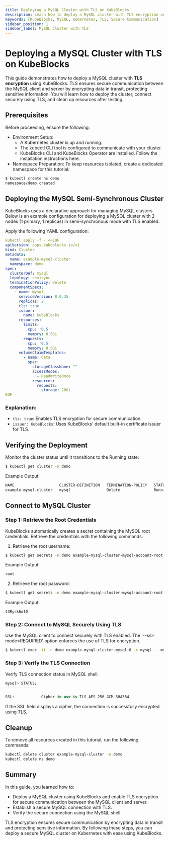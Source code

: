 ```yaml
---
title: Deploying a MySQL Cluster with TLS on KubeBlocks
description: Learn how to deploy a MySQL cluster with TLS encryption on KubeBlocks for secure communication. This guide covers deployment configuration, secure connections, and resource cleanup.
keywords: [KubeBlocks, MySQL, Kubernetes, TLS, Secure Communication]
sidebar_position: 1
sidebar_label: MySQL Cluster with TLS
---
```


# Deploying a MySQL Cluster with TLS on KubeBlocks

This guide demonstrates how to deploy a MySQL cluster with **TLS encryption** using KubeBlocks. TLS ensures secure communication between the MySQL client and server by encrypting data in transit, protecting sensitive information. You will learn how to deploy the cluster, connect securely using TLS, and clean up resources after testing.

## Prerequisites

Before proceeding, ensure the following:
- Environment Setup:
    - A Kubernetes cluster is up and running.
    - The kubectl CLI tool is configured to communicate with your cluster.
    - KubeBlocks CLI and KubeBlocks Operator are installed. Follow the installation instructions here.
- Namespace Preparation: To keep resources isolated, create a dedicated namespace for this tutorial:

```bash
$ kubectl create ns demo
namespace/demo created
```

## Deploying the MySQL Semi-Synchronous Cluster

KubeBlocks uses a declarative approach for managing MySQL clusters. Below is an example configuration for deploying a MySQL cluster with 2 nodes (1 primary, 1 replicas) in semi-synchronous mode with TLS enabled.

Apply the following YAML configuration:
```yaml
kubectl apply -f - <<EOF
apiVersion: apps.kubeblocks.io/v1
kind: Cluster
metadata:
  name: example-mysql-cluster
  namespace: demo
spec:
  clusterDef: mysql
  topology: semisync
  terminationPolicy: Delete
  componentSpecs:
    - name: mysql
      serviceVersion: 8.0.35
      replicas: 2
      tls: true
      issuer:
        name: KubeBlocks
      resources:
        limits:
          cpu: '0.5'
          memory: 0.5Gi
        requests:
          cpu: '0.5'
          memory: 0.5Gi
      volumeClaimTemplates:
        - name: data
          spec:
            storageClassName: ""
            accessModes:
              - ReadWriteOnce
            resources:
              requests:
                storage: 20Gi
EOF
```
### Explanation:
- `tls: true`: Enables TLS encryption for secure communication.
- `issuer: KubeBlocks`: Uses KubeBlocks' default built-in certificate issuer for TLS.

## Verifying the Deployment

Monitor the cluster status until it transitions to the Running state:
```bash
$ kubectl get cluster -n demo
```

Example Output:
```bash
NAME                    CLUSTER-DEFINITION   TERMINATION-POLICY   STATUS    AGE
example-mysql-cluster   mysql                Delete               Running   11m
```

## Connect to MySQL Cluster

### Step 1: Retrieve the Root Credentials
KubeBlocks automatically creates a secret containing the MySQL root credentials. Retrieve the credentials with the following commands:

1. Retrieve the root username:
```bash
$ kubectl get secrets -n demo example-mysql-cluster-mysql-account-root -o jsonpath='{.data.username}' | base64 -d
```
Example Output:
```bash
root
```

2. Retrieve the root password:
```bash
$ kubectl get secrets -n demo example-mysql-cluster-mysql-account-root -o jsonpath='{.data.password}' | base64 -d
```
Example Output:
```bash
43Rysk6w10
```

### Step 2: Connect to MySQL Securely Using TLS
Use the MySQL client to connect securely with TLS enabled. The '--ssl-mode=REQUIRED' option enforces the use of TLS for encryption.
```bash
$ kubectl exec -it -n demo example-mysql-cluster-mysql-0 -c mysql -- mysql -h example-mysql-cluster-mysql.demo.svc.cluster.local -uroot -p43Rysk6w10 --ssl-mode=REQUIRED
```

### Step 3: Verify the TLS Connection
Verify TLS connection status in MySQL shell:
```sql
mysql> STATUS;
--------------

SSL:			Cipher in use is TLS_AES_256_GCM_SHA384
```
If the SSL field displays a cipher, the connection is successfully encrypted using TLS.

## Cleanup
To remove all resources created in this tutorial, run the following commands:
```bash
kubectl delete cluster example-mysql-cluster -n demo
kubectl delete ns demo
```

## Summary
In this guide, you learned how to:
- Deploy a MySQL cluster using KubeBlocks and enable TLS encryption for secure communication between the MySQL client and server.
- Establish a secure MySQL connection with TLS.
- Verify the secure connection using the MySQL shell.

TLS encryption ensures secure communication by encrypting data in transit and protecting sensitive information. By following these steps, you can deploy a secure MySQL cluster on Kubernetes with ease using KubeBlocks.